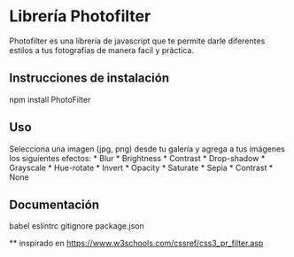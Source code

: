 Librería Photofilter
====================

Photofilter es una librería de javascript que te permite darle diferentes estilos a tus fotografías de manera facil y práctica.

Instrucciones de instalación
----------------------------

npm install PhotoFilter

Uso
-----

Selecciona una imagen (jpg, png) desde tu galería y agrega a tus imágenes los siguientes efectos:
	* Blur
	* Brightness
	* Contrast
	* Drop-shadow
	* Grayscale
	* Hue-rotate
	* Invert
	* Opacity
	* Saturate
	* Sepia
	* Contrast
	* None

Documentación
--------------
babel 
eslintrc
gitignore
package.json





** inspirado en https://www.w3schools.com/cssref/css3_pr_filter.asp